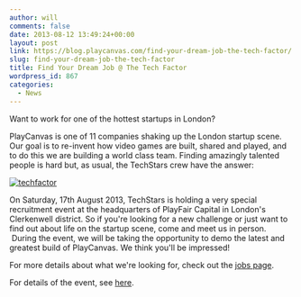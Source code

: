 ```yaml
---
author: will
comments: false
date: 2013-08-12 13:49:24+00:00
layout: post
link: https://blog.playcanvas.com/find-your-dream-job-the-tech-factor/
slug: find-your-dream-job-the-tech-factor
title: Find Your Dream Job @ The Tech Factor
wordpress_id: 867
categories:
  - News
---
```


Want to work for one of the hottest startups in London?

PlayCanvas is one of 11 companies shaking up the London startup scene. Our goal is to re-invent how video games are built, shared and played, and to do this we are building a world class team. Finding amazingly talented people is hard but, as usual, the TechStars crew have the answer:

[![techfactor](https://blog.playcanvas.com/wp-content/uploads/2013/08/techfactor.jpg)](http://blog.playcanvas.com/wp-content/uploads/2013/08/techfactor.jpg)

On Saturday, 17th August 2013, TechStars is holding a very special recruitment event at the headquarters of PlayFair Capital in London's Clerkenwell district. So if you're looking for a new challenge or just want to find out about life on the startup scene, come and meet us in person.  During the event, we will be taking the opportunity to demo the latest and greatest build of PlayCanvas. We think you'll be impressed!

For more details about what we're looking for, check out the [jobs page](http://blog.playcanvas.com/jobs/).

For details of the event, see [here](http://techfactor.splashthat.com/).
